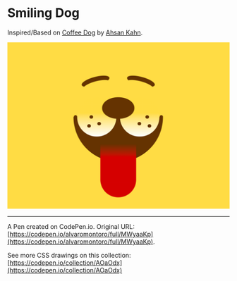 # Smiling Dog

Inspired/Based on [Coffee Dog](https://dribbble.com/shots/13994593-Coffee-Dog) by [Ahsan Kahn](https://dribbble.com/m_ahsankhan41).

![Minimalist dog face drawn in HTML and CSS](https://github.com/alvaromontoro/CSS-Illustrations/blob/master/illustrations/animals/smiling-dog/smiling-dog.png?raw=true)

---

A Pen created on CodePen.io. Original URL: [https://codepen.io/alvaromontoro/full/MWyaaKp](https://codepen.io/alvaromontoro/full/MWyaaKp).

See more CSS drawings on this collection: [https://codepen.io/collection/AOaOdx](https://codepen.io/collection/AOaOdx)
